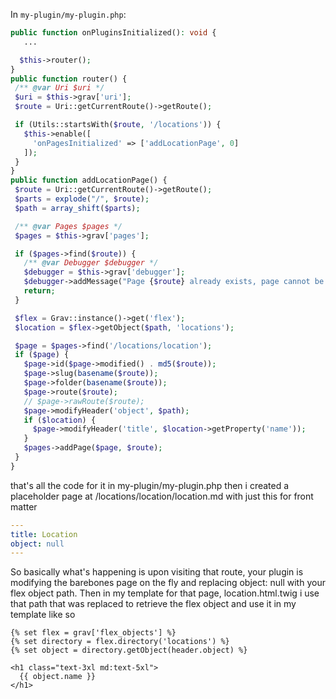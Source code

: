  In `my-plugin/my-plugin.php`:
 
 ```php
 public function onPluginsInitialized(): void {
    ...

   $this->router();
 }
public function router() {
  /** @var Uri $uri */
  $uri = $this->grav['uri'];
  $route = Uri::getCurrentRoute()->getRoute();

  if (Utils::startsWith($route, '/locations')) {
    $this->enable([
      'onPagesInitialized' => ['addLocationPage', 0]
    ]);
  }
}
public function addLocationPage() {
  $route = Uri::getCurrentRoute()->getRoute();
  $parts = explode("/", $route);
  $path = array_shift($parts);

  /** @var Pages $pages */
  $pages = $this->grav['pages'];

  if ($pages->find($route)) {
    /** @var Debugger $debugger */
    $debugger = $this->grav['debugger'];
    $debugger->addMessage("Page {$route} already exists, page cannot be added", 'error');
    return;
  }

  $flex = Grav::instance()->get('flex');
  $location = $flex->getObject($path, 'locations');

  $page = $pages->find('/locations/location');
  if ($page) {
    $page->id($page->modified() . md5($route));
    $page->slug(basename($route));
    $page->folder(basename($route));
    $page->route($route);
    // $page->rawRoute($route);
    $page->modifyHeader('object', $path);
    if ($location) {
      $page->modifyHeader('title', $location->getProperty('name'));
    }
    $pages->addPage($page, $route);
  }
}
```
 
that's all the code for it in my-plugin/my-plugin.php
then i created a placeholder page at /locations/location/location.md with just this for front matter 
```yaml
---
title: Location
object: null
---
```
So basically what's happening is upon visiting that route, your plugin is modifying the barebones page on the fly and replacing object: null with your flex object path.
Then in my template for that page, location.html.twig i use that path that was replaced to retrieve the flex object and use it in my template like so
```twig
{% set flex = grav['flex_objects'] %}
{% set directory = flex.directory('locations') %}
{% set object = directory.getObject(header.object) %}

<h1 class="text-3xl md:text-5xl">
  {{ object.name }}
</h1>
```
